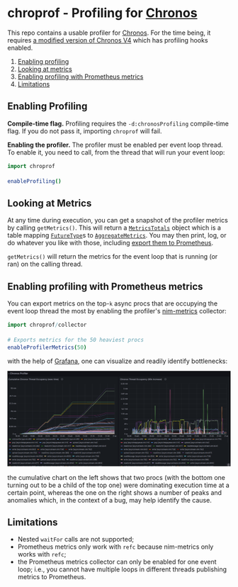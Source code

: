 chroprof - Profiling for [Chronos](https://github.com/status-im/nim-chronos)
============================================================================

This repo contains a usable profiler for [Chronos](https://github.com/status-im/nim-chronos). For the time being, it requires [a modified version of Chronos V4](https://github.com/codex-storage/nim-chronos/tree/feature/profiler-v4) which has profiling hooks enabled.

1. [Enabling profiling](#enabling-profiling)
2. [Looking at metrics](#looking-at-metrics)
2. [Enabling profiling with Prometheus metrics](#enabling-profiling-with-prometheus-metrics)
3. [Limitations](#limitations)


## Enabling Profiling

**Compile-time flag.** Profiling requires the `-d:chronosProfiling` compile-time
flag. If you do not pass it, importing `chroprof` will fail.

**Enabling the profiler.** The profiler must be enabled per event loop thread.
To enable it, you need to call, from the thread that will run your event loop:

```nim
import chroprof

enableProfiling()
``` 

## Looking at Metrics

At any time during execution, you can get a snapshot of the profiler metrics 
by calling `getMetrics()`. This will return a [`MetricsTotals`](https://github.com/codex-storage/nim-chroprof/blob/master/chroprof/profiler.nim#L61) object which
is a table mapping [`FutureType`](https://github.com/codex-storage/nim-chroprof/blob/master/chroprof/profiler.nim#L13)s to 
[`AggregateMetrics`](https://github.com/codex-storage/nim-chroprof/blob/master/chroprof/profiler.nim#L17). You may then 
print, log, or do whatever you like with those, including [export them to Prometheus](#enabling-profiling-with-prometheus-metrics).

`getMetrics()` will return the metrics for the event loop that is running 
(or ran) on the calling thread.

## Enabling profiling with Prometheus metrics

You can export metrics on the top-`k` async procs that are occupying the event
loop thread the most by enabling the profiler's [nim-metrics](https://github.com/status-im/nim-metrics/) collector:

```nim
import chroprof/collector

# Exports metrics for the 50 heaviest procs
enableProfilerMetrics(50)
```

with the help of [Grafana](https://grafana.com/), one can visualize and readily identify bottlenecks:

![Grafana screenshot](https://github.com/codex-storage/nim-chroprof/blob/gh-pages/assets/images/profiling-slowdown.png?raw=true)

the cumulative chart on the left shows that two procs (with the bottom one 
turning out to be a child of the top one) were dominating execution time at a 
certain point, whereas the one on the right shows a number of peaks and anomalies
which, in the context of a bug, may help identify the cause.

## Limitations

* Nested `waitFor` calls are not supported;
* Prometheus metrics only work with `refc` because nim-metrics only works with `refc`;
* the Prometheus metrics collector can only be enabled for one event loop; i.e.,
  you cannot have multiple loops in different threads publishing metrics to Prometheus.
